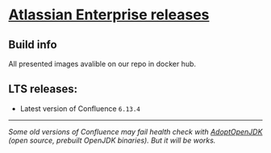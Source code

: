 # [Atlassian Enterprise releases](https://confluence.atlassian.com/enterprise/atlassian-enterprise-releases-948227420.html)
## Build info

All presented images avalible on our repo in docker hub.

## LTS releases:
* Latest version of Confluence `6.13.4`

-------

*Some old versions of Confluence may fail health check with [AdoptOpenJDK](https://github.com/AdoptOpenJDK) (open source, prebuilt OpenJDK binaries). But it will be works.*